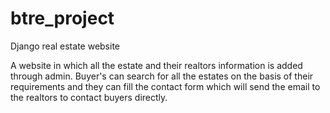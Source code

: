 # btre_project
Django real estate website

A website in which all the estate and their realtors information is added through admin.
Buyer's can search for all the estates on the basis of their requirements and they can fill the contact form which will send the email to the 
realtors to contact buyers directly. 
